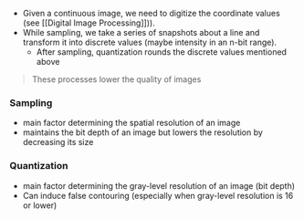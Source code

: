 - Given a continuous image, we need to digitize the coordinate values (see [[Digital Image Processing]])). 
- While sampling, we take a series of snapshots about a line and transform it into discrete values (maybe intensity in an n-bit range).
	- After sampling, quantization rounds the discrete values mentioned above

> These processes lower the quality of images

### Sampling
- main factor determining the spatial resolution of an image
- maintains the bit depth of an image but lowers the resolution by decreasing its size


### Quantization
- main factor determining the gray-level resolution of an image (bit depth)
- Can induce false contouring (especially when gray-level resolution is 16 or lower)